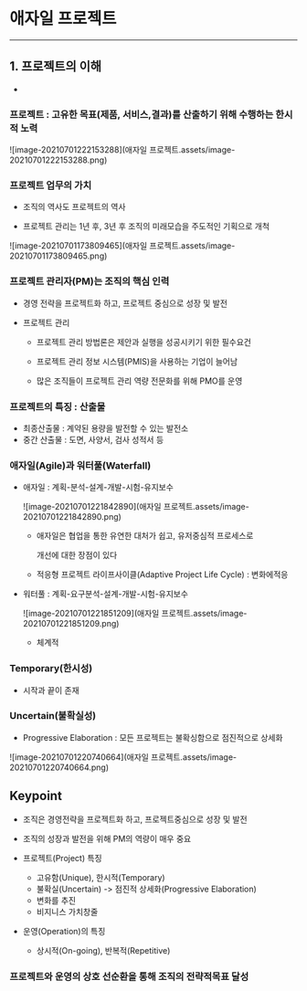 # 애자일 프로젝트

---



## 1. 프로젝트의 이해

- 

### 프로젝트 : 고유한 목표(제품, 서비스,결과)를 산출하기 위해 수행하는 한시적 노력

![image-20210701222153288](애자일 프로젝트.assets/image-20210701222153288.png)



### 프로젝트 업무의 가치

- 조직의 역사도 프로젝트의 역사

- 프로젝트 관리는 1년 후, 3년 후 조직의 미래모습을 주도적인 기획으로 개척

![image-20210701173809465](애자일 프로젝트.assets/image-20210701173809465.png)



### 프로젝트 관리자(PM)는 조직의 핵심 인력

- 경영 전략을 프로젝트화 하고, 프로젝트 중심으로 성장 및 발전

- 프로젝트 관리 

  - 프로젝트 관리 방법론은 제안과 실행을 성공시키기 위한 필수요건

  - 프로젝트 관리 정보 시스템(PMIS)을 사용하는 기업이 늘어남

  - 많은 조직들이 프로젝트 관리 역량 전문화를 위해 PMO를 운영

    

### 프로젝트의 특징 : 산출물

- 최종산출물 : 계약된 용량을 발전할 수 있는 발전소
- 중간 산출물 : 도면, 사양서, 검사 성적서 등



### 애자일(Agile)과 워터풀(Waterfall)

- 애자일 : 계획-분석-설계-개발-시험-유지보수

  ![image-20210701221842890](애자일 프로젝트.assets/image-20210701221842890.png)

  - 애자일은 협업을 통한 유연한 대처가 쉽고, 유저중심적 프로세스로

    개선에 대한 장점이 있다

  - 적응형 프로젝트 라이프사이클(Adaptive Project Life Cycle) : 변화에적응

- 워터풀 : 계획-요구분석-설계-개발-시험-유지보수

  ![image-20210701221851209](애자일 프로젝트.assets/image-20210701221851209.png)

  - 체계적



### Temporary(한시성)

- 시작과 끝이 존재



### Uncertain(불확실성)

- Progressive Elaboration : 모든 프로젝트는 불확싱함으로 점진적으로 상세화

![image-20210701220740664](애자일 프로젝트.assets/image-20210701220740664.png)



## Keypoint

- 조직은 경영전략을 프로젝트화 하고, 프로젝트중심으로 성장 및 발전

- 조직의 성장과 발전을 위해 PM의 역량이 매우 중요

- 프로젝트(Project) 특징

  - 고유함(Unique), 한시적(Temporary)
  - 불확실(Uncertain) -> 점진적 상세화(Progressive Elaboration)
  - 변화를 추진
  - 비지니스 가치창줄

  

- 운영(Operation)의 특징

  - 상시적(On-going), 반복적(Repetitive)



### 프로젝트와 운영의 상호 선순환을 통해 조직의 전략적목표 달성

